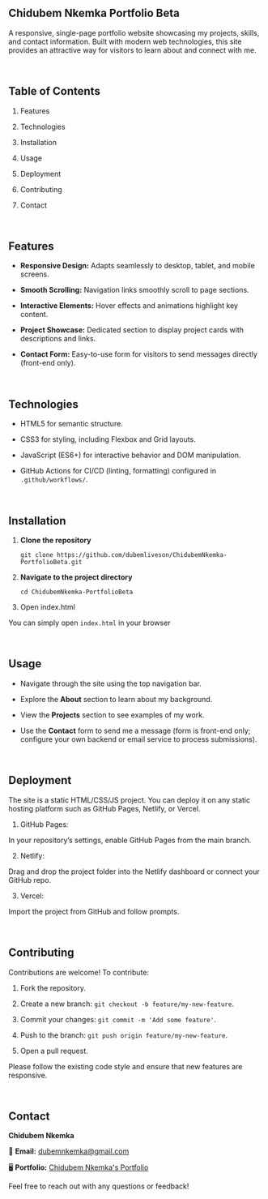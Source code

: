 ## Chidubem Nkemka Portfolio Beta

A responsive, single-page portfolio website showcasing my projects, skills, and contact information. 
Built with modern web technologies, this site provides an attractive way for visitors to learn about and connect with me.

<br>

## Table of Contents

1. Features

2. Technologies

3. Installation

4. Usage

5. Deployment

6. Contributing

7. Contact

<br>

## Features

- **Responsive Design:** Adapts seamlessly to desktop, tablet, and mobile screens.

- **Smooth Scrolling:** Navigation links smoothly scroll to page sections.

- **Interactive Elements:** Hover effects and animations highlight key content.

- **Project Showcase:** Dedicated section to display project cards with descriptions and links.

- **Contact Form:** Easy-to-use form for visitors to send messages directly (front-end only).

<br>

## Technologies

- HTML5 for semantic structure.

- CSS3 for styling, including Flexbox and Grid layouts.

- JavaScript (ES6+) for interactive behavior and DOM manipulation.

- GitHub Actions for CI/CD (linting, formatting) configured in `.github/workflows/`.

<br>

## Installation

1. **Clone the repository**

   ```
   git clone https://github.com/dubemliveson/ChidubemNkemka-PortfolioBeta.git
    ```

2. **Navigate to the project directory**

   ```
   cd ChidubemNkemka-PortfolioBeta
   ```

3. Open index.html

You can simply open `index.html` in your browser

<br>


## Usage

- Navigate through the site using the top navigation bar.

- Explore the **About** section to learn about my background.

- View the **Projects** section to see examples of my work.

- Use the **Contact** form to send me a message (form is front-end only; configure your own backend or email service to process submissions).

<br>

## Deployment

The site is a static HTML/CSS/JS project. You can deploy it on any static hosting platform such as GitHub Pages, Netlify, or Vercel.

1. GitHub Pages:

In your repository’s settings, enable GitHub Pages from the main branch.

2. Netlify:

Drag and drop the project folder into the Netlify dashboard or connect your GitHub repo.

3. Vercel:

Import the project from GitHub and follow prompts.

<br>

## Contributing

Contributions are welcome! To contribute:

1. Fork the repository.

2. Create a new branch: `git checkout -b feature/my-new-feature`.

3. Commit your changes: `git commit -m 'Add some feature'`.

4. Push to the branch: `git push origin feature/my-new-feature`.

5. Open a pull request.

Please follow the existing code style and ensure that new features are responsive.

<br>

## Contact

**Chidubem Nkemka**

📩 **Email:** [dubemnkemka@gmail.com](dubemnkemka@gmail.com)

🖥 **Portfolio:** [Chidubem Nkemka's Portfolio](https://dubemliveson.github.io/ChidubemNkemka-PortfolioBeta/)

Feel free to reach out with any questions or feedback!
